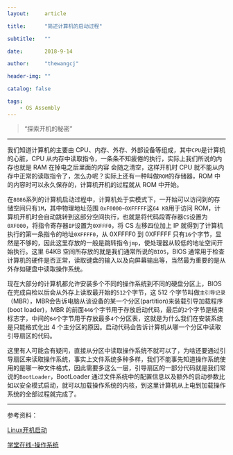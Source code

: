 ```yaml
---
layout:     article

title:      "简述计算机的启动过程"

subtitle:   ""

date:       2018-9-14

author:     "thewangcj"

header-img: ""

catalog: false

tags:
    - OS Assembly
---
```


> “探索开机的秘密”

------

我们知道计算机的主要由 CPU、内存、外存、外部设备等组成，其中`CPU`是计算机的心脏，CPU 从内存中读取指令，一条条不知疲倦的执行，实际上我们所说的内存也就是 RAM 在掉电之后里面的内容
会随之清空，这样开机时 CPU 就不能从内存中正常的读取指令了，怎么办呢？实际上还有一种叫做`ROM`的存储器，ROM 中的内容时可以永久保存的，计算机开机的过程就从 ROM 中开始。

在`8086`系列的计算机启动过程中，计算机处于实模式下，一开始可以访问到的存储空间只有`1M`，其中物理地址范围 `0xF0000~0XFFFFF`这`64 KB`用于访问 ROM，计算机开机时会自动跳转到这部分空间执行，也就是将代码段寄存器`CS`设置为 `0XF000`，将指令寄存器`IP`设置为`0XFFF0`，将 CS 左移四位加上 IP 就得到了计算机执行的第一条指令的地址`0XFFFF0`，从 0XFFFF0 到 0XFFFFF 只有`16`个字节，显然是不够的，因此这里存放的一般是跳转指令`jmp`，使处理器从较低的地址空间开始执行。这里 64KB 空间所存放的就是我们通常所说的`BIOS`，BIOS 通常用于检查计算机的硬件是否正常，读取键盘的输入以及向屏幕输出等，当然最为重要的是从外存如硬盘中读取操作系统。

现在大部分的计算机都允许安装多个不同的操作系统到不同的硬盘分区上，BIOS 在完成自检以后会从外存上读取最开始的`512`个字节，这 512 个字节叫做`主引导记录`（MBR），MBR会告诉电脑从该设备的某一个分区(partition)来装载引导加载程序(boot loader)，MBR 的前面`446`个字节用于存放启动代码，最后的`2`个字节是结束标志字，中间的`64`个字节用于存放最多`4`个分区表，这就是为什么我们在安装系统是只能格式化出 4 个主分区的原因。启动代码会告诉计算机从哪一个分区中读取引导扇区的代码。

这里有人可能会有疑问，直接从分区中读取操作系统不就可以了，为啥还要通过引导扇区来读取操作系统，事实上文件系统多种多样，我们不能事先知道操作系统使用的是哪一种文件格式，因此需要多这么一层，引导扇区的一部分代码就是我们常说的`BootLoader`，BootLoader 通过文件系统中的配置信息以及额外的启动参数比如以安全模式启动，就可以加载操作系统的内核，到这里计算机从上电到加载操作系统的全部过程就完成了。

------

参考资料：

[Linux开机启动](http://www.cnblogs.com/vamei/archive/2012/09/05/2672039.html)

[学堂在线-操作系统](http://www.xuetangx.com/courses/course-v1:TsinghuaX+30240243X+sp/about)



